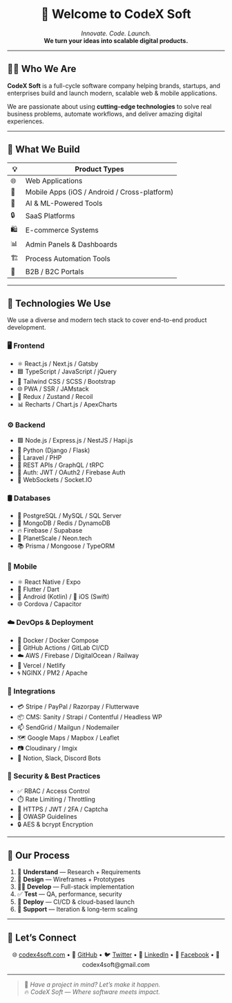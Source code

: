 <h1 align="center">👋 Welcome to CodeX Soft</h1>

<p align="center">
  <em>Innovate. Code. Launch.</em><br/>
  <strong>We turn your ideas into scalable digital products.</strong>
</p>

---

## 🧑‍💻 Who We Are

**CodeX Soft** is a full-cycle software company helping brands, startups, and enterprises build and launch modern, scalable web & mobile applications.

We are passionate about using **cutting-edge technologies** to solve real business problems, automate workflows, and deliver amazing digital experiences.

---

## 💼 What We Build

| 💡 | **Product Types** |
|----|-------------------|
| 🌐 | Web Applications |
| 📱 | Mobile Apps (iOS / Android / Cross-platform) |
| 🤖 | AI & ML-Powered Tools |
| 🔒 | SaaS Platforms |
| 🛍️ | E-commerce Systems |
| 📊 | Admin Panels & Dashboards |
| 🏗️ | Process Automation Tools |
| 🧾 | B2B / B2C Portals |

---

## 🔧 Technologies We Use

We use a diverse and modern tech stack to cover end-to-end product development.

### 🖥 Frontend
- ⚛️ React.js / Next.js / Gatsby
- 🟦 TypeScript / JavaScript / jQuery
- 🎨 Tailwind CSS / SCSS / Bootstrap
- 🌐 PWA / SSR / JAMstack
- 🔄 Redux / Zustand / Recoil
- 📊 Recharts / Chart.js / ApexCharts

### ⚙️ Backend
- 🟩 Node.js / Express.js / NestJS / Hapi.js
- 🐍 Python (Django / Flask)
- 🐘 Laravel / PHP
- 🔌 REST APIs / GraphQL / tRPC
- 🔐 Auth: JWT / OAuth2 / Firebase Auth
- 📡 WebSockets / Socket.IO

### 🛢 Databases
- 🐘 PostgreSQL / MySQL / SQL Server
- 🍃 MongoDB / Redis / DynamoDB
- 🔥 Firebase / Supabase
- 🌌 PlanetScale / Neon.tech
- 📚 Prisma / Mongoose / TypeORM

### 📱 Mobile
- ⚛️ React Native / Expo
- 💙 Flutter / Dart
- 🤖 Android (Kotlin) / 🍎 iOS (Swift)
- 🌐 Cordova / Capacitor

### ☁️ DevOps & Deployment
- 🐳 Docker / Docker Compose
- 🔁 GitHub Actions / GitLab CI/CD
- ☁️ AWS / Firebase / DigitalOcean / Railway
- 🚀 Vercel / Netlify
- 🌀 NGINX / PM2 / Apache

### 🧩 Integrations
- 💳 Stripe / PayPal / Razorpay / Flutterwave
- 📦 CMS: Sanity / Strapi / Contentful / Headless WP
- 📫 SendGrid / Mailgun / Nodemailer
- 🗺️ Google Maps / Mapbox / Leaflet
- 📷 Cloudinary / Imgix
- 🤖 Notion, Slack, Discord Bots

### 🔐 Security & Best Practices
- ✅ RBAC / Access Control
- ⏱️ Rate Limiting / Throttling
- 🔐 HTTPS / JWT / 2FA / Captcha
- 📜 OWASP Guidelines
- 🔒 AES & bcrypt Encryption

---

## 🧩 Our Process

1. 🧠 **Understand** — Research + Requirements
2. 🎨 **Design** — Wireframes + Prototypes
3. 🧑‍💻 **Develop** — Full-stack implementation
4. ✅ **Test** — QA, performance, security
5. 🚀 **Deploy** — CI/CD & cloud-based launch
6. 🔄 **Support** — Iteration & long-term scaling

---

## 🔗 Let’s Connect

<p align="center">
  🌐 <a href="https://codex4soft.com">codex4soft.com</a> • 
  🐙 <a href="https://github.com/codex4soft">GitHub</a> • 
  🐦 <a href="https://twitter.com/codex4soft">Twitter</a> • 
  👔 <a href="https://www.linkedin.com/company/codex4soft">LinkedIn</a> • 
  📘 <a href="https://facebook.com/codex4soft">Facebook</a> • 
  📧 codex4soft@gmail.com
</p>

---

> 💬 *Have a project in mind? Let’s make it happen.*  
> 🔥 *CodeX Soft — Where software meets impact.*
